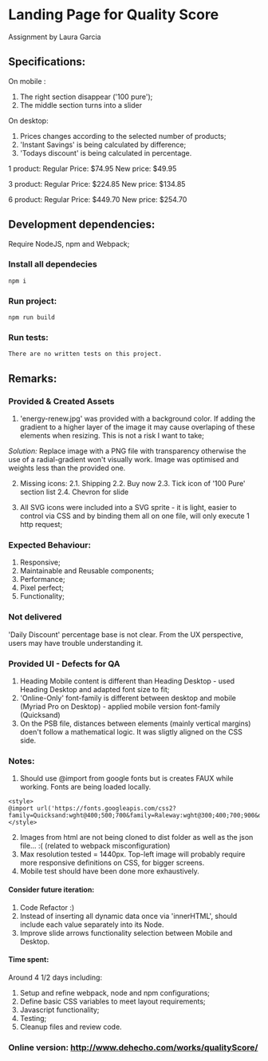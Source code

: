# Landing Page for Quality Score
Assignment by Laura Garcia

## Specifications:
On mobile : 
1. The right section disappear ('100 pure');
2. The middle section turns into a slider

On desktop: 
1. Prices changes according to the selected number of products; 
2. 'Instant Savings' is being calculated by difference; 
3. 'Todays discount' is being calculated in percentage.

1 product:
Regular Price: $74.95
New price: $49.95

3 product:
Regular Price: $224.85
New price: $134.85

6 product:
Regular Price: $449.70
New price: $254.70

## Development dependencies:
Require NodeJS, npm and  Webpack;

### Install all dependecies
```
npm i
```

### Run project:
```
npm run build
```

### Run tests:
```
There are no written tests on this project.
```

## Remarks:

### Provided & Created Assets
1. 'energy-renew.jpg' was provided with a background color. 
If adding the gradient to a higher layer of the image it may cause overlaping of these elements when resizing. 
This is not a risk I want to take;

*Solution:* Replace image with a PNG file with transparency otherwise the use of a radial-gradient won't visually work.
Image was optimised and weights less than the provided one.

2. Missing icons:
2.1. Shipping
2.2. Buy now
2.3. Tick icon of '100 Pure' section list
2.4. Chevron for slide

3. All SVG icons were included into a SVG sprite - it is light, easier to control via CSS and by binding them all on one file, will only execute 1 http request;

### Expected Behaviour:
1. Responsive;
2. Maintainable and Reusable components;
3. Performance;
4. Pixel perfect;
5. Functionality;

### Not delivered
'Daily Discount' percentage base is not clear. From the UX perspective, users may have trouble understanding it.

### Provided UI - Defects for QA
1. Heading Mobile content is different than Heading Desktop - used Heading Desktop and adapted font size to fit;
2. 'Online-Only' font-family is different between desktop and mobile (Myriad Pro on Desktop) - applied mobile version font-family (Quicksand)
3. On the PSB file, distances between elements (mainly vertical margins) doen't follow a mathematical logic.
It was sligtly aligned on the CSS side.

### Notes:
1. Should use @import from google fonts but is creates FAUX while working. Fonts are being loaded locally.
```
<style>
@import url('https://fonts.googleapis.com/css2?family=Quicksand:wght@400;500;700&family=Raleway:wght@300;400;700;900&display=swap');
</style>
```
2. Images from html are not being cloned to dist folder as well as the json file... :( (related to webpack misconfiguration)
3. Max resolution tested = 1440px. Top-left image will probably require more responsive definitions on CSS, for bigger screens.
4. Mobile test should have been done more exhaustively.

#### Consider future iteration:
1. Code Refactor :)
2. Instead of inserting all dynamic data once via 'innerHTML', should include each value separately into its Node.
3. Improve slide arrows functionality selection between Mobile and Desktop.

#### Time spent:
Around 4 1/2 days including:
1. Setup and refine webpack, node and npm configurations; 
2. Define basic CSS variables to meet layout requirements; 
3. Javascript functionality;
4. Testing;
5. Cleanup files and review code.

### Online version: http://www.dehecho.com/works/qualityScore/
